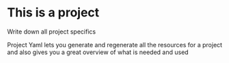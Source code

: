 # This is a project #

Write down all project specifics

Project Yaml lets you generate and regenerate all the resources for a project and also gives you a great overview of what is needed and used